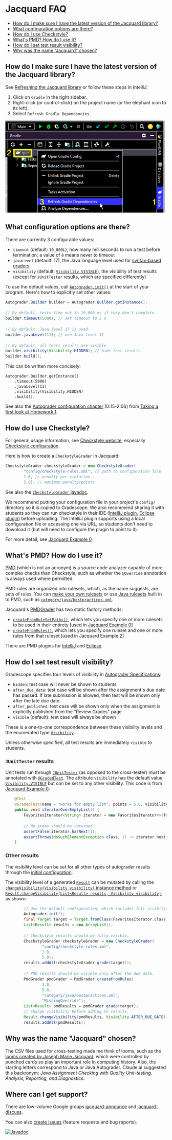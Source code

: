 
# Jacquard FAQ
* [How do I make sure I have the latest version of the Jacquard library?](https://github.com/jacquard-autograder/jacquard-examples/blob/main/README.md#how-do-i-make-sure-i-have-the-latest-version-of-the-jacquard-library)
* [What configuration options are there?](https://github.com/jacquard-autograder/jacquard-examples/blob/main/README.md#what-configuration-options-are-there)
* [How do I use Checkstyle?](https://github.com/jacquard-autograder/jacquard-examples/blob/main/README.md#how-do-i-use-checkstyle)
* [What's PMD? How do I use it?](https://github.com/jacquard-autograder/jacquard-examples/blob/main/README.md#whats-pmd-how-do-i-use-it)
* [How do I set test result visibility?](https://github.com/jacquard-autograder/jacquard-examples/blob/main/README.md#how-do-i-set-test-result-visibility)
* [Why was the name "Jacquard" chosen?](https://github.com/jacquard-autograder/jacquard-examples/blob/main/README.md#why-was-the-name-jacquard-chosen)

## How do I make sure I have the latest version of the Jacquard library?

See [Refreshing the Jacquard library](https://northeastern.hosted.panopto.com/Panopto/Pages/Viewer.aspx?id=8578e267-2bf0-4849-94c0-b066015c1ee3)
or follow these steps in IntelliJ:

1. Click on `Gradle` in the right sidebar.
2. Right-click (or control-click) on the project name (or the elephant icon to its left).
3. Select `Refresh Gradle Dependencies`.

![screenshot](../images/refresh-jar.png)

## What configuration options are there?
There are currently 3 configurable values:
* `timeout` (default: `10_000L`), how many milliseconds to run a test before termination;
  a value of `0` means never to timeout
* `javaLevel` (default: 17), the Java language level used for [syntax-based graders](https://jacquard.ellenspertus.com/com/spertus/jacquard/syntaxgrader/package-summary.html)
* `visibility` (default: [`Visibility.VISIBLE`](https://jacquard.ellenspertus.com/com/spertus/jacquard/common/Visibility.html#VISIBLE)),
  the visibility of test results (except for `JUnitTester` results, which are specified differently)

To use the default values, call [`Autograder.init()`](https://jacquard.ellenspertus.com/com/spertus/jacquard/common/Autograder.html#init())
at the start of your program. Here's how to explicitly set other values:

```java
Autograder.Builder builder = Autograder.Builder.getInstance();

// By default, tests time out in 10,000 ms if they don't complete.
builder.timeout(5000); // set timeout to 5 s

// By default, Java level 17 is used.
builder.javaLevel(11); // use Java level 11

// By default, all tests results are visible.
builder.visibility(Visibility.HIDDEN); // hide test results
builder.build();
```
This can be written more concisely:
```
Autograder.Builder.getInstance()
    .timeout(5000)
    .javaLevel(11)
    .visibility(Visibility.HIDDEN)
    .build();
```

See also the [Autograder configuration chapter](https://northeastern.hosted.panopto.com/Panopto/Pages/Viewer.aspx?id=ba36573d-dd4a-493d-8b3d-b06a0181c9ff&start=15) (0:15-2:06) from [Taking a first look at Homework 1](https://northeastern.hosted.panopto.com/Panopto/Pages/Viewer.aspx?id=ba36573d-dd4a-493d-8b3d-b06a0181c9ff).

## How do I use Checkstyle?

For general usage information, see [Checkstyle website](https://checkstyle.sourceforge.io/), 
especially [Checkstyle configuration](https://checkstyle.sourceforge.io/config.html). 

Here is how to create a `CheckstyleGrader` in Jacquard:

```java
CheckstyleGrader checkstyleGrader = new CheckstyleGrader(
        "config/checkstyle-rules.xml", // path to configuration file
        1.0, // penalty per violation
        5.0); // maximum penalty/points
```

See also the [`CheckstyleGrader` javadoc](http://jacquard.ellenspertus.com/com/spertus/jacquard/checkstylegrader/CheckstyleGrader.html).

We recommend putting your configuration file in your project's `config/`
directory so it is copied to Gradescope. We also recommend sharing it with
students so they can run checkstyle in their
IDE ([IntelliJ plugin](https://plugins.jetbrains.com/plugin/1065-checkstyle-idea),
[Eclipse plugin](https://checkstyle.org/eclipse-cs/#!/))
before uploading. The IntelliJ plugin supports using a local configuration
file or accessing one via URL, so students don't need to download it
(but will need to configure the plugin to point to it).

For more detail, see
[Jacquard Example 0](https://github.com/jacquard-autograder/jacquard-example0).

## What's PMD? How do I use it?
[PMD](https://pmd.github.io/) (which is not an acronym) is a source code analyzer
capable of more complex checks than Checkstyle, such as whether the `@Override`
annotation is always used where permitted.

PMD rules are organized into rulesets, which, as the name suggests, are sets of rules.
You can [make your own rulesets](https://pmd.github.io/pmd/pmd_userdocs_making_rulesets.htm)
or use [Java rulesets](https://github.com/pmd/pmd/tree/master/pmd-java/src/main/resources)
built in to PMD, such as [`category/java/bestpractices.xml`](https://github.com/pmd/pmd/blob/master/pmd-java/src/main/resources/category/java/bestpractices.xml).

Jacquard's [PMDGrader](https://jacquard.ellenspertus.com/com/spertus/jacquard/pmdgrader/PmdGrader.html)
has two static factory methods:
* [`createFromRuleSetPaths()`](http://jacquard.ellenspertus.com/com/spertus/jacquard/pmdgrader/PmdGrader.html#createFromRuleSetPaths(double,double,java.lang.String...)),
  which lets you specify one or more rulesets to be used in their entirety [used in [Jacquard Example 0](https://github.com/jacquard-autograder/jacquard-example0)]
* [`createFromRules()`](http://jacquard.ellenspertus.com/com/spertus/jacquard/pmdgrader/PmdGrader.html#createFromRules(double,double,java.lang.String,java.lang.String,java.lang.String...)), 
  which lets you specify one ruleset and one or more rules from that ruleset [used in Jacquard Example 2]

There are PMD plugins for [IntelliJ](https://plugins.jetbrains.com/plugin/1137-pmd) and [Eclipse](https://marketplace.eclipse.org/category/free-tagging/pmd).

## How do I set test result visibility?

Gradescope specifies four levels of visibility in [Autograder Specifications](https://gradescope-autograders.readthedocs.io/en/latest/specs/):

* `hidden`: test case will never be shown to students
* `after_due_date`: test case will be shown after the assignment's due date has passed. If late submission is allowed, then test will be shown only after the late due date.
* `after_published`: test case will be shown only when the assignment is explicitly published from the "Review Grades" page
* `visible` (default): test case will always be shown

These is a one-to-one correspondence between these visibility levels and the enumerated type [`Visibility`](http://jacquard.ellenspertus.com/com/spertus/jacquard/common/Visibility.html).

Unless otherwise specified, all test results are immediately `visible` to students.

### `JUnitTester` results
Unit tests run through [`JUnitTester`](https://jacquard.ellenspertus.com/com/spertus/jacquard/junittester/JUnitTester.html) (as
opposed to the cross-tester) must be annotated with [`@GradedTest`](https://jacquard.ellenspertus.com/com/spertus/jacquard/junittester/GradedTest.html). The
attribute `visibility` has the default value [`Visibility.VISIBLE`](https://jacquard.ellenspertus.com/com/spertus/jacquard/common/Visibility.html#VISIBLE) but
can be set to any other visibility. This code is from [Jacquard Example 0](https://github.com/jacquard-autograder/jacquard-example0):
```java
    @Test
    @GradedTest(name = "works for empty list", points = 5.0, visibility = Visibility.AFTER_PUBLISHED)
    public void iteratorOverEmptyList() {
        FavoritesIterator<String> iterator = new FavoritesIterator<>(favoriteHotSauces0);

        // No items should be returned.
        assertFalse(iterator.hasNext());
        assertThrows(NoSuchElementException.class, () -> iterator.next());
    }
```

### Other results
The visibility level can be set for all other types of autograder results through the
[initial configuration](https://github.com/jacquard-autograder/jacquard-examples/blob/main/README.md#what-configuration-options-are-there).

The visibility level of a generated [`Result`](https://jacquard.ellenspertus.com/com/spertus/jacquard/common/Result.html) can be mutated by calling the [`changeVisibility(Visibility visibility)` instance method](https://jacquard.ellenspertus.com/com/spertus/jacquard/common/Result.html#changeVisibility(com.spertus.jacquard.common.Visibility)) or [`Result.changeVisibility(List<Result> results, Visibility visibility)`](https://jacquard.ellenspertus.com/com/spertus/jacquard/common/Result.html#changeVisibility(java.util.List,com.spertus.jacquard.common.Visibility)), as shown:

```java
        // Use the default configuration, which includes full visibility.
        Autograder.init();
        final Target target = Target.fromClass(FavoritesIterator.class);
        List<Result> results = new ArrayList();

        // Checkstyle results should be fully visible.
        CheckstyleGrader checkstyleGrader = new CheckstyleGrader(
                "config/checkstyle-rules.xml",
                1.0,
                5.0);
        results.addAll(checkstyleGrader.grade(target));

        // PMD results should be visible only after the due date.
        PmdGrader pmdGrader = PmdGrader.createFromRules(
                1.0,
                5.0,
                "category/java/bestpractices.xml",
                "MissingOverride");
        List<Result> pmdResults = pmdGrader.grade(target);
        // Change visibility before adding to results.
        Result.changeVisibility(pmdResults, Visibility.AFTER_DUE_DATE);
        results.addAll(pmdResults);
```

## Why was the name "Jacquard" chosen?

The CSV files used for cross-testing made me think of looms, such as the [looms created by
Joseph Marie Jacquard](https://en.wikipedia.org/wiki/Jacquard_machine), which were
controlled by punched cards so play an important role in computing history. Also, the
starting letters correspond to Java or Java Autograder. Claude.ai suggested
this backronym: _Java Assignment Checking with Quality Unit-testing, Analysis, Reporting, and Diagnostics_.


## Where can I get support?

There are low-volume Google
groups [jacquard-announce](https://groups.google.com/g/jacquard-announce)
and [jacquard-discuss](https://groups.google.com/g/jacquard-discuss).

You can also [create issues](https://github.com/jacquard-autograder/jacquard/issues)
(feature requests and bug reports).

[![Javadoc](https://img.shields.io/badge/JavaDoc-Online-green)](https://jacquard.ellenspertus.com/)
